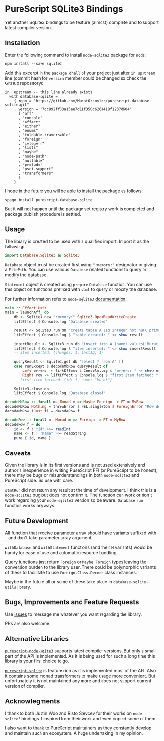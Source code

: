 # PureScript SQLite3 Bindings

Yet another SqLite3 bindings to be feature (almost) complete and to support latest compiler version.

## Installation

Enter the following command to install `node-sqlite3` package for `node`:

    npm install --save sqlite3

Add this excerpt in the `package.dhall` of your project just after `in upstream` line (commit hash for `version` member could be changed so check the GitHub repository):
```dhall
in  upstream -- this line already exists
  with database-sqlite =
    { repo = "https://github.com/MuratOzsoyler/purescript-database-sqlite.git"
    , version = "7cc892ff33a15ae7d11f350c6268418f1237d604"
      [ "aff"
      , "console"
      , "effect"
      , "either"
      , "enums"
      , "foldable-traversable"
      , "foreign"
      , "integers"
      , "lists"
      , "maybe"
      , "node-path"
      , "nullable"
      , "prelude"
      , "psci-support"
      , "transformers"
      ]
    }
```

I hope in the future you will be able to install the package as follows:

    spago install purescript-database-sqlite

But it will not happen until the package set registry work is completed and package publish procedure is settled.

## Usage

The library is created to be used with a qualified import. Import it as the following:

```purescript
import Database.Sqlite3 as Sqlite3
```

`Database` object must be created first using `":memory:"` designator or giving a `FilePath`. You can use various `Database` related functions to query or modify the database.    

`Statement` object is created using `prepare` `Database` function. You can use this object on functions prefixed with `stmt` to query or modify the database.

For further information refer to `node-sqlite3` [documentation](https://github.com/mapbox/node-sqlite3/wiki). 

```purescript
main :: Effect Unit
main = launchAff_ do
    db <- Sqlite3.new ":memory:" Sqlite3.OpenReadWriteCreate
    liftEffect $ Console.log "Database created"

    result <- Sqlite3.run db "create table A (id integer not null primary key autoincrement, name varchar(30) not null)" []
    liftEffect $ Console.log $ "table created: " <> show result

    insertResult <- Sqlite3.run db "insert into A (name) values('Murat')" []
    liftEffect $ Console.log $ "item inserted: " <> show insertResult
    -- item inserted: {changes: 1, lastID: 1}

    queryResult <- Sqlite3.get db "select * from A" []
    case runExcept $ decodeMbRow queryResult of
        Left errors -> liftEffect $ Console.log $ "errors: " <> show errors -- map renderForeignError errors
        Right row -> liftEffect $ Console.log $ "first item fetched: " <> show row
    -- first item fetched: {id: 1, name: "Murat"}

    Sqlite3.close db
    liftEffect $ Console.log "Database closed"

decodeMbRow :: forall m. Monad m => Maybe Foreign -> FT m MyRow
decodeMbRow Nothing = throwError $ NEL.singleton $ ForeignError "Row does not exist"
decodeMbRow (Just f) = decodeRow f

decodeRow :: forall m. Monad m => Foreign -> FT m MyRow
decodeRow f = do
    id <- f ! "id" >>= readInt
    name <- f ! "name" >>= readString
    pure { id, name }
```

## Caveats

Given the library is in its first versions and is not used extensively and author's inexperience in writing PuseScript FFI (or PureScript to be honest), there may be bugs or misunderstandings in both `node-sqlite3` and PureScript side. So use with care. 

`stmtRun` did not return any result at the time of development. I think this is a `node-sqlite3` bug but does not confirm it. The function can work or don't work regarding your `node-sqlite3` version so be aware. `Database` `run` function works anyways.

## Future Development

All function that receive parameter array should have variants suffixed with `_` and don't take parameter array argument.

`withDatabase` and `withStatement` functions (and their `M` variants) would be handy for ease of use and automatic resource handling.

Query functions just return `Foreign` or `Maybe Foreign` types leaving the conversion burden to the library user. There could be polymorphic variants of these to facilitate to use `Foreign.Class.Decode` class instances.

Maybe in the future all or some of these take place in `database-sqlite-utils` library.


## Bugs, Improvements and Feature Requests

Use [issues](https://github.com/MuratOzsoyler/purescript-database-sqlite/issues) to message me whatever you want regarding the library.

PRs are also welcome.

## Alternative Libraries

[`purescript-node-sqite3`](https://pursuit.purescript.org/packages/purescript-sqlite/3.0.0) supports latest compiler versions. But only a small part of the API is implemented. As it is being used for such a long time this library is your first choice to go.

[`purescript-sqlite`](https://pursuit.purescript.org/packages/purescript-node-sqlite3/6.0.0) is feature rich as it is implemented most of the API. Also it contains some monad transformers to make usage more convenient. But unfortunately it is not maintained any more and does not support current version of compiler.

## Acknowlegments

I thank to both Justin Woo and Risto Stevcev for their works on `node-sqlite3` bindings. I inspired from their work and even copied some of them.

I also want to thank to PureScript maintainers as they constantly develop and maintain such an ecosystem. A huge undertaking in my opinion.
